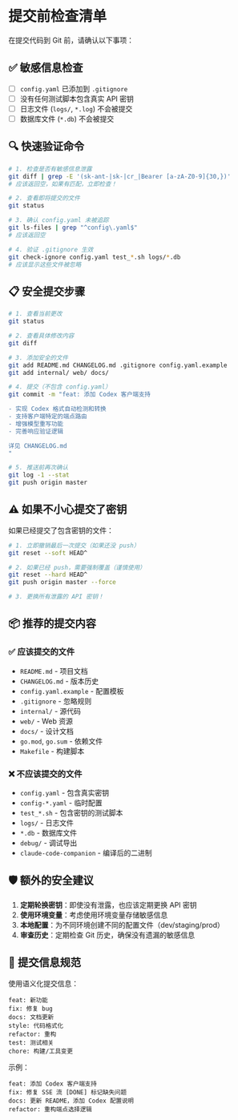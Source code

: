# 提交前检查清单

在提交代码到 Git 前，请确认以下事项：

## ✅ 敏感信息检查

- [ ] `config.yaml` 已添加到 `.gitignore`
- [ ] 没有任何测试脚本包含真实 API 密钥
- [ ] 日志文件 (`logs/`, `*.log`) 不会被提交
- [ ] 数据库文件 (`*.db`) 不会被提交

## 🔍 快速验证命令

```bash
# 1. 检查是否有敏感信息泄露
git diff | grep -E '(sk-ant-|sk-|cr_|Bearer [a-zA-Z0-9]{30,})'
# 应该返回空，如果有匹配，立即检查！

# 2. 查看即将提交的文件
git status

# 3. 确认 config.yaml 未被追踪
git ls-files | grep "^config\.yaml$"
# 应该返回空

# 4. 验证 .gitignore 生效
git check-ignore config.yaml test_*.sh logs/*.db
# 应该显示这些文件被忽略
```

## 📋 安全提交步骤

```bash
# 1. 查看当前更改
git status

# 2. 查看具体修改内容
git diff

# 3. 添加安全的文件
git add README.md CHANGELOG.md .gitignore config.yaml.example
git add internal/ web/ docs/

# 4. 提交（不包含 config.yaml）
git commit -m "feat: 添加 Codex 客户端支持

- 实现 Codex 格式自动检测和转换
- 支持客户端特定的端点路由
- 增强模型重写功能
- 完善响应验证逻辑

详见 CHANGELOG.md
"

# 5. 推送前再次确认
git log -1 --stat
git push origin master
```

## ⚠️ 如果不小心提交了密钥

如果已经提交了包含密钥的文件：

```bash
# 1. 立即撤销最后一次提交（如果还没 push）
git reset --soft HEAD^

# 2. 如果已经 push，需要强制覆盖（谨慎使用）
git reset --hard HEAD^
git push origin master --force

# 3. 更换所有泄露的 API 密钥！
```

## 📦 推荐的提交内容

### ✅ 应该提交的文件
- `README.md` - 项目文档
- `CHANGELOG.md` - 版本历史
- `config.yaml.example` - 配置模板
- `.gitignore` - 忽略规则
- `internal/` - 源代码
- `web/` - Web 资源
- `docs/` - 设计文档
- `go.mod`, `go.sum` - 依赖文件
- `Makefile` - 构建脚本

### ❌ 不应该提交的文件
- `config.yaml` - 包含真实密钥
- `config-*.yaml` - 临时配置
- `test_*.sh` - 包含密钥的测试脚本
- `logs/` - 日志文件
- `*.db` - 数据库文件
- `debug/` - 调试导出
- `claude-code-companion` - 编译后的二进制

## 🛡️ 额外的安全建议

1. **定期轮换密钥**：即使没有泄露，也应该定期更换 API 密钥
2. **使用环境变量**：考虑使用环境变量存储敏感信息
3. **本地配置**：为不同环境创建不同的配置文件（dev/staging/prod）
4. **审查历史**：定期检查 Git 历史，确保没有遗漏的敏感信息

## 📝 提交信息规范

使用语义化提交信息：

```
feat: 新功能
fix: 修复 bug
docs: 文档更新
style: 代码格式化
refactor: 重构
test: 测试相关
chore: 构建/工具变更
```

示例：
```
feat: 添加 Codex 客户端支持
fix: 修复 SSE 流 [DONE] 标记缺失问题
docs: 更新 README，添加 Codex 配置说明
refactor: 重构端点选择逻辑
```


